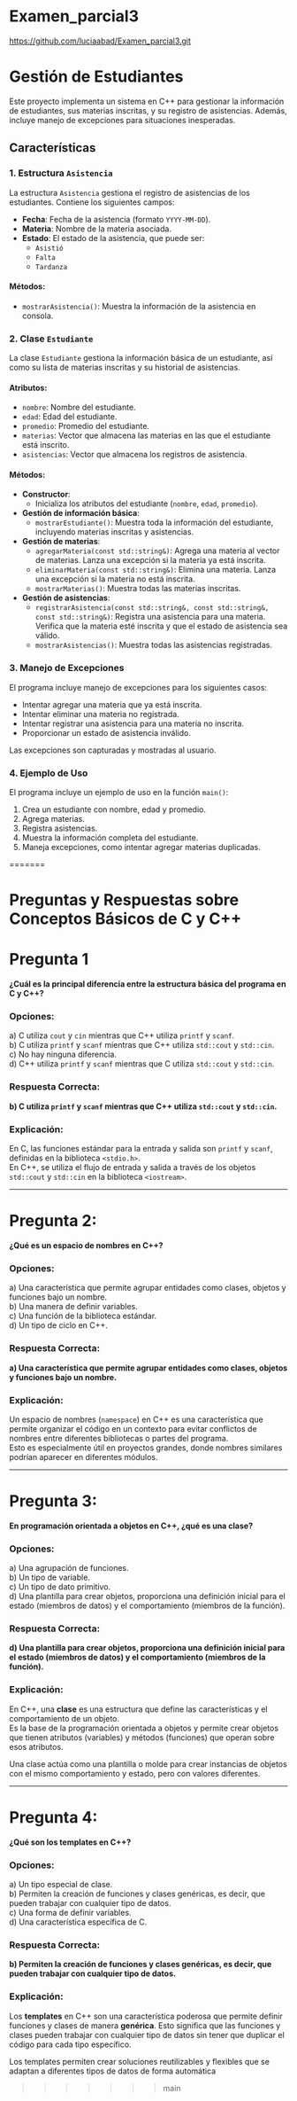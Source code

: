 # Examen_parcial3
https://github.com/luciaabad/Examen_parcial3.git
# Gestión de Estudiantes

Este proyecto implementa un sistema en C++ para gestionar la información de estudiantes, sus materias inscritas, y su registro de asistencias. Además, incluye manejo de excepciones para situaciones inesperadas.

## Características

### 1. Estructura `Asistencia`
La estructura `Asistencia` gestiona el registro de asistencias de los estudiantes. Contiene los siguientes campos:
- **Fecha**: Fecha de la asistencia (formato `YYYY-MM-DD`).
- **Materia**: Nombre de la materia asociada.
- **Estado**: El estado de la asistencia, que puede ser:
  - `Asistió`
  - `Falta`
  - `Tardanza`

#### Métodos:
- `mostrarAsistencia()`: Muestra la información de la asistencia en consola.

### 2. Clase `Estudiante`
La clase `Estudiante` gestiona la información básica de un estudiante, así como su lista de materias inscritas y su historial de asistencias.

#### Atributos:
- `nombre`: Nombre del estudiante.
- `edad`: Edad del estudiante.
- `promedio`: Promedio del estudiante.
- `materias`: Vector que almacena las materias en las que el estudiante está inscrito.
- `asistencias`: Vector que almacena los registros de asistencia.

#### Métodos:
- **Constructor**:
  - Inicializa los atributos del estudiante (`nombre`, `edad`, `promedio`).
- **Gestión de información básica**:
  - `mostrarEstudiante()`: Muestra toda la información del estudiante, incluyendo materias inscritas y asistencias.
- **Gestión de materias**:
  - `agregarMateria(const std::string&)`: Agrega una materia al vector de materias. Lanza una excepción si la materia ya está inscrita.
  - `eliminarMateria(const std::string&)`: Elimina una materia. Lanza una excepción si la materia no está inscrita.
  - `mostrarMaterias()`: Muestra todas las materias inscritas.
- **Gestión de asistencias**:
  - `registrarAsistencia(const std::string&, const std::string&, const std::string&)`: Registra una asistencia para una materia. Verifica que la materia esté inscrita y que el estado de asistencia sea válido.
  - `mostrarAsistencias()`: Muestra todas las asistencias registradas.

### 3. Manejo de Excepciones
El programa incluye manejo de excepciones para los siguientes casos:
- Intentar agregar una materia que ya está inscrita.
- Intentar eliminar una materia no registrada.
- Intentar registrar una asistencia para una materia no inscrita.
- Proporcionar un estado de asistencia inválido.

Las excepciones son capturadas y mostradas al usuario.

### 4. Ejemplo de Uso
El programa incluye un ejemplo de uso en la función `main()`:
1. Crea un estudiante con nombre, edad y promedio.
2. Agrega materias.
3. Registra asistencias.
4. Muestra la información completa del estudiante.
5. Maneja excepciones, como intentar agregar materias duplicadas.

=======

# Preguntas y Respuestas sobre Conceptos Básicos de C y C++




# Pregunta 1
**¿Cuál es la principal diferencia entre la estructura básica del programa en C y C++?**


### Opciones:
a) C utiliza `cout` y `cin` mientras que C++ utiliza `printf` y `scanf`.  
b) C utiliza `printf` y `scanf` mientras que C++ utiliza `std::cout` y `std::cin`.  
c) No hay ninguna diferencia.  
d) C++ utiliza `printf` y `scanf` mientras que C utiliza `std::cout` y `std::cin`.


### Respuesta Correcta:
**b) C utiliza `printf` y `scanf` mientras que C++ utiliza `std::cout` y `std::cin`.**


### Explicación:
En C, las funciones estándar para la entrada y salida son `printf` y `scanf`, definidas en la biblioteca `<stdio.h>`.  
En C++, se utiliza el flujo de entrada y salida a través de los objetos `std::cout` y `std::cin` en la biblioteca `<iostream>`.  

---

# Pregunta 2:
**¿Qué es un espacio de nombres en C++?**

### Opciones:
a) Una característica que permite agrupar entidades como clases, objetos y funciones bajo un nombre.  
b) Una manera de definir variables.  
c) Una función de la biblioteca estándar.  
d) Un tipo de ciclo en C++.

### Respuesta Correcta:
**a) Una característica que permite agrupar entidades como clases, objetos y funciones bajo un nombre.**


### Explicación:
Un espacio de nombres (`namespace`) en C++ es una característica que permite organizar el código en un contexto para evitar conflictos de nombres entre diferentes bibliotecas o partes del programa.  
Esto es especialmente útil en proyectos grandes, donde nombres similares podrían aparecer en diferentes módulos.

---

# Pregunta 3:
**En programación orientada a objetos en C++, ¿qué es una clase?**

### Opciones:
a) Una agrupación de funciones.  
b) Un tipo de variable.  
c) Un tipo de dato primitivo.  
d) Una plantilla para crear objetos, proporciona una definición inicial para el estado (miembros de datos) y el comportamiento (miembros de la función).

### Respuesta Correcta:
**d) Una plantilla para crear objetos, proporciona una definición inicial para el estado (miembros de datos) y el comportamiento (miembros de la función).**


### Explicación:
En C++, una **clase** es una estructura que define las características y el comportamiento de un objeto.  
Es la base de la programación orientada a objetos y permite crear objetos que tienen atributos (variables) y métodos (funciones) que operan sobre esos atributos.

Una clase actúa como una plantilla o molde para crear instancias de objetos con el mismo comportamiento y estado, pero con valores diferentes.

---

# Pregunta 4:
**¿Qué son los templates en C++?**

### Opciones:
a) Un tipo especial de clase.  
b) Permiten la creación de funciones y clases genéricas, es decir, que pueden trabajar con cualquier tipo de datos.  
c) Una forma de definir variables.  
d) Una característica específica de C.


### Respuesta Correcta:
**b) Permiten la creación de funciones y clases genéricas, es decir, que pueden trabajar con cualquier tipo de datos.**


### Explicación:
Los **templates** en C++ son una característica poderosa que permite definir funciones y clases de manera **genérica**. Esto significa que las funciones y clases pueden trabajar con cualquier tipo de datos sin tener que duplicar el código para cada tipo específico. 

Los templates permiten crear soluciones reutilizables y flexibles que se adaptan a diferentes tipos de datos de forma automática
>>>>>>> main
